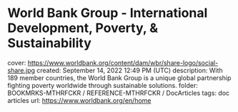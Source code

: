 # World Bank Group - International Development, Poverty, & Sustainability

cover: https://www.worldbank.org/content/dam/wbr/share-logo/social-share.jpg
created: September 14, 2022 12:49 PM (UTC)
description: With 189 member countries, the World Bank Group is a unique global partnership fighting poverty worldwide through sustainable solutions.
folder: BOOKMRKS-MTHRFCKR / REFERENCE-MTHRFCKR / DocArticles
tags: doc articles
url: https://www.worldbank.org/en/home